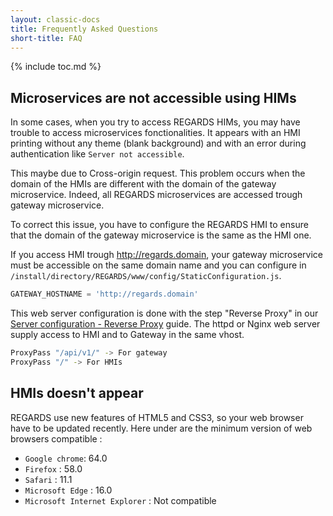 ```yaml
---
layout: classic-docs
title: Frequently Asked Questions
short-title: FAQ
---
```


{% include toc.md %}

## Microservices are not accessible using HIMs

In some cases, when you try to access REGARDS HIMs, you may have trouble to access microservices fonctionalities. It appears with an HMI printing without any theme (blank background) and with an error during authentication like `Server not accessible`.

This maybe due to Cross-origin request. This problem occurs when the domain of the HMIs are different with the domain of the gateway microservice. Indeed, all REGARDS microservices are accessed trough gateway microservice.

To correct this issue, you have to configure the REGARDS HMI to ensure that the domain of the gateway microservice is the same as the HMI one.

If you access HMI trough http://regards.domain, your gateway microservice must be accessible on the same domain name and you can configure in `/install/directory/REGARDS/www/config/StaticConfiguration.js`.

```javascript
GATEWAY_HOSTNAME = 'http://regards.domain'
```

This web server configuration is done with the step "Reverse Proxy" in our [Server configuration - Reverse Proxy](/getting-started/configuration/#httpd) guide. The httpd or Nginx web server supply access to HMI and to Gateway in the same vhost.

```bash
ProxyPass "/api/v1/" -> For gateway
ProxyPass "/" -> For HMIs
```

## HMIs doesn't appear

REGARDS use new features of HTML5 and CSS3, so your web browser have to be updated recently. Here under are the minimum version of web browsers compatible :  

- `Google chrome`: 64.0
- `Firefox` : 58.0
- `Safari` : 11.1
- `Microsoft Edge` : 16.0
- `Microsoft Internet Explorer` : Not compatible
